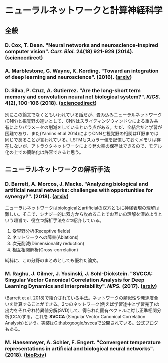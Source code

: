 # ニューラルネットワークと計算神経科学

## 全般
### D. Cox, T. Dean. "Neural networks and neuroscience-inspired computer vision". *Curr. Biol.* **24**(18) 921-929 (2014). ([sciencedirect](https://www.sciencedirect.com/science/article/pii/S0960982214010392?via%3Dihub))
### A. Marblestone, G. Wayne, K. Kording. "Toward an integration of deep learning and neuroscience". (2016). ([arxiv](https://arxiv.org/abs/1606.03813))
### D. Silva, P. Cruz, A. Gutierrez. "Are the long-short term memory and convolution neural net biological system?". *KICS.* **4**(2), 100-106 (2018). ([sciencedirect](https://www.sciencedirect.com/science/article/pii/S2405959518300249))
別にこの論文でなくともいわれている話だが、畳み込みニューラルネットワーク(CNN)と視覚野の違いとして、CNNはスライディングウィンドウによる重み共有によりパラメータの削減をしているという点がある。ただ、全結合だと学習が困難であり、また(Yamins et.al 2014)によりCNNと視覚野の相関はIT野までは同じであることが言われている。LSTMもスカラー値を記憶しておくメモリは存在しないが、アトラクタネットワークにより発火率の保存はできるので、モデル化の上での簡略化は許容できると思う。

## ニューラルネットワークの解析手法
### D. Barrett, A. Morcos, J. Macke. "Analyzing biological and artificial neural networks: challenges with opportunities for synergy?". (2018). ([arxiv](https://arxiv.org/abs/1810.13373))
ニューラルネットワークはbiologicalとartificialの双方ともに神経表現の理解は難しい。そこで、シナジー的に双方から攻めることでお互いの理解を深めようという趣旨で、役立つ解析手法を4つ紹介している。
1. 受容野分析(Receptive fields)
2. ネットワークへの障害(Ablations)
3. 次元削減(Dimensionality reduction)
4. 相互相関解析(Cross-correlation)

純粋に、この分野のまとめとしても優れた論文。

### M. Raghu, J. Gilmer, J. Yosinski, J. Sohl-Dickstein. "SVCCA: Singular Vector Canonical Correlation Analysis for Deep Learning Dynamics and Interpretability". *NIPS.* (2017). ([arxiv](https://arxiv.org/abs/1706.05806))
(Barrett et al. 2018)で紹介されている手法。ネットワークの類似性や発達度合いを計算することができる。2つのネットワーク(例えば学習途中と学習完了)の出力をそれぞれ特異値分解(SVD)して、得られた固有ベクトルに対し正準相関分析(CCA)する。これを **SVCCA** (Singular Vector Canonical Correlation Analysis)という。実装は[Github:google/svcca](https://github.com/google/svcca)で公開されている。[公式ブログ](https://ai.googleblog.com/2017/11/interpreting-deep-neural-networks-with.html)もある。

### M. Haesemeyer, A. Schier, F. Engert. "Convergent temperature representations in artificial and biological neural networks". (2018). ([bioRxiv](https://www.biorxiv.org/content/early/2018/08/29/390435))
